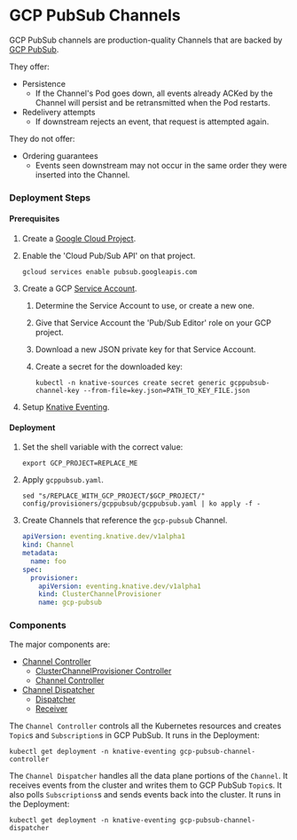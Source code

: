 # GCP PubSub Channels

GCP PubSub channels are production-quality Channels that are backed by
[GCP PubSub](https://cloud.google.com/pubsub/).

They offer:

- Persistence
  - If the Channel's Pod goes down, all events already ACKed by the Channel will
    persist and be retransmitted when the Pod restarts.
- Redelivery attempts
  - If downstream rejects an event, that request is attempted again.

They do not offer:

- Ordering guarantees
  - Events seen downstream may not occur in the same order they were inserted
    into the Channel.

### Deployment Steps

#### Prerequisites

1. Create a
   [Google Cloud Project](https://cloud.google.com/resource-manager/docs/creating-managing-projects).
1. Enable the 'Cloud Pub/Sub API' on that project.

   ```shell
   gcloud services enable pubsub.googleapis.com
   ```

1. Create a GCP
   [Service Account](https://console.cloud.google.com/iam-admin/serviceaccounts/project).

   1. Determine the Service Account to use, or create a new one.
   1. Give that Service Account the 'Pub/Sub Editor' role on your GCP project.
   1. Download a new JSON private key for that Service Account.
   1. Create a secret for the downloaded key:

      ```shell
      kubectl -n knative-sources create secret generic gcppubsub-channel-key --from-file=key.json=PATH_TO_KEY_FILE.json
      ```

1. Setup [Knative Eventing](../../../DEVELOPMENT.md).

#### Deployment

1. Set the shell variable with the correct value:

   ```shell
   export GCP_PROJECT=REPLACE_ME
   ```

1. Apply `gcppubsub.yaml`.

   ```shell
   sed "s/REPLACE_WITH_GCP_PROJECT/$GCP_PROJECT/" config/provisioners/gcppubsub/gcppubsub.yaml | ko apply -f -
   ```

1. Create Channels that reference the `gcp-pubsub` Channel.

   ```yaml
   apiVersion: eventing.knative.dev/v1alpha1
   kind: Channel
   metadata:
     name: foo
   spec:
     provisioner:
       apiVersion: eventing.knative.dev/v1alpha1
       kind: ClusterChannelProvisioner
       name: gcp-pubsub
   ```

### Components

The major components are:

- [Channel Controller](../../../pkg/provisioners/gcppubsub/controller)
  - [ClusterChannelProvisioner Controller](../../../pkg/provisioners/gcppubsub/clusterchannelprovisioner)
  - [Channel Controller](../../../pkg/provisioners/gcppubsub/channel)
- [Channel Dispatcher](../../../pkg/provisioners/gcppubsub/dispatcher/cmd)
  - [Dispatcher](../../../pkg/provisioners/gcppubsub/dispatcher/dispatcher)
  - [Receiver](../../../pkg/provisioners/gcppubsub/dispatcher/receiver)

The `Channel Controller` controls all the Kubernetes resources and creates
`Topic`s and `Subscription`s in GCP PubSub. It runs in the Deployment:

```shell
kubectl get deployment -n knative-eventing gcp-pubsub-channel-controller
```

The `Channel Dispatcher` handles all the data plane portions of the `Channel`.
It receives events from the cluster and writes them to GCP PubSub `Topic`s. It
also polls `Subscriptions`s and sends events back into the cluster. It runs in
the Deployment:

```shell
kubectl get deployment -n knative-eventing gcp-pubsub-channel-dispatcher
```
